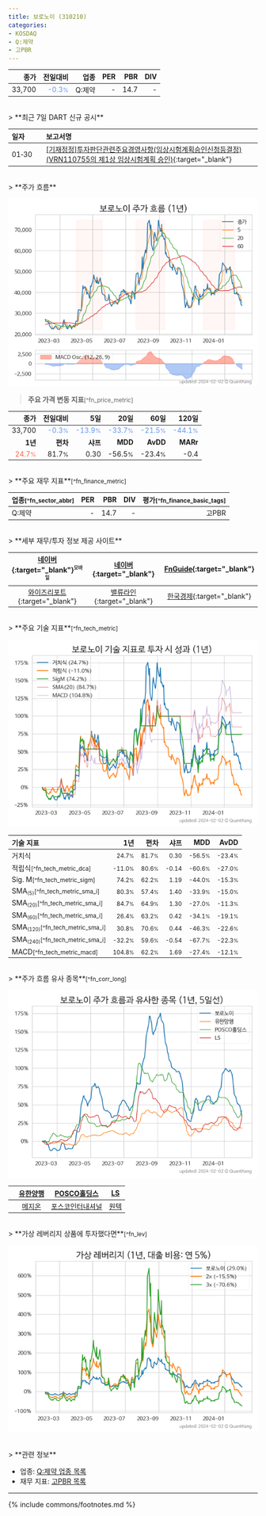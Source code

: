 ```yaml
---
title: 보로노이 (310210)
categories:
- KOSDAQ
- Q:제약
- 고PBR
---
```

| **종가** | **전일대비** | **업종** | **PER** | **PBR** | **DIV** |
| -------: | -----------: | -------: | ------: | ------: | ------: |
| 33,700 | <span style="color: cornflowerblue">-0.3<small>%</small></span> | Q:제약 | - | 14.7 | - |

<!-- more -->

<br>
> **최근 7일 DART 신규 공시**<a id="dart"></a>

| **일자** |      | **보고서명** |
| :------- | :--- | :----------- |
| 01&#x2011;30 | | [[기재정정]투자판단관련주요경영사항(임상시험계획승인신청등결정)(VRN110755의 제1상 임상시험계획 승인)](https://dart.fss.or.kr/dsaf001/main.do?rcpNo=20240130900622){:target="_blank"} |

<br>
> **주가 흐름**<a id="price"></a>

![310210](/stock/images/310210.png)

> **주요 가격 변동 지표**<small>[^fn_price_metric]</small>

| **종가** | **전일대비** | **5일** | **20일** | **60일** | **120일** |
| -------: | -----------: | ------: | -------: | -------: | --------: |
| 33,700 | <span style="color: cornflowerblue">-0.3<small>%</small></span> | <span style="color: cornflowerblue">-13.9<small>%</small></span> | <span style="color: cornflowerblue">-33.7<small>%</small></span> | <span style="color: cornflowerblue">-21.5<small>%</small></span> | <span style="color: cornflowerblue">-44.1<small>%</small></span> |
| **1년** | **편차** | **샤프** | **MDD** | **AvDD** | **MARr** |
| <span style="color: tomato">24.7<small>%</small></span> | 81.7<small>%</small> | 0.30 | -56.5<small>%</small> | -23.4<small>%</small> | -0.4 |

<br>
> **주요 재무 지표**<small>[^fn_finance_metric]</small>

| **업종**<small>[^fn_sector_abbr]</small> | **PER** | **PBR** | **DIV** | **평가**<small>[^fn_finance_basic_tags]</small> |
| :--------------------------------------- | ------: | ------: | ------: | ----------------------------------------------: |
| Q:제약 | - | 14.7 | - | 고PBR |

<br>
> **세부 재무/투자 정보 제공 사이트**

| [네이버](https://m.stock.naver.com/domestic/stock/310210/finance/summary){:target="_blank"}<sup><small>모바일</small></sup> | [네이버](https://finance.naver.com/item/coinfo.naver?code=310210){:target="_blank"} | [FnGuide](https://comp.fnguide.com/SVO2/ASP/SVD_Invest.asp?gicode=A310210&MenuYn=Y){:target="_blank"} |
| :---: | :---: | :---: |
| [와이즈리포트](https://comp.wisereport.co.kr/company/c1040001.aspx?cmp_cd=310210){:target="_blank"} | [밸류라인](https://www.valueline.co.kr/finance/summary/310210){:target="_blank"} | [한국경제](https://markets.hankyung.com/stock/310210/financial-summary){:target="_blank"} |

<br>
> **주요 기술 지표**<small>[^fn_tech_metric]</small>


![310210](/stock/images/310210_tech.png)

| **기술 지표** | **1년** | **편차** | **샤프** | **MDD** | **AvDD** |
| :------------ | ------: | -----------: | -------: | ------: | -------: |
| 거치식 | <small>24.7<small>%</small></small> | <small>81.7<small>%</small></small> | <small>0.30</small> | <small>-56.5<small>%</small></small> | <small>-23.4<small>%</small></small> |
| 적립식<small>[^fn_tech_metric_dca]</small> | <small>-11.0<small>%</small></small> | <small>80.6<small>%</small></small> | <small>-0.14</small> | <small>-60.6<small>%</small></small> | <small>-27.0<small>%</small></small> |
| Sig. M<small>[^fn_tech_metric_sigm]</small> | <small>74.2<small>%</small></small> | <small>62.2<small>%</small></small> | <small>1.19</small> | <small>-44.0<small>%</small></small> | <small>-15.3<small>%</small></small> |
| SMA<small><sub>(5)</sub></small><small>[^fn_tech_metric_sma_i]</small> | <small>80.3<small>%</small></small> | <small>57.4<small>%</small></small> | <small>1.40</small> | <small>-33.9<small>%</small></small> | <small>-15.0<small>%</small></small> |
| SMA<small><sub>(20)</sub></small><small>[^fn_tech_metric_sma_i]</small> | <small>84.7<small>%</small></small> | <small>64.9<small>%</small></small> | <small>1.30</small> | <small>-27.0<small>%</small></small> | <small>-11.3<small>%</small></small> |
| SMA<small><sub>(60)</sub></small><small>[^fn_tech_metric_sma_i]</small> | <small>26.4<small>%</small></small> | <small>63.2<small>%</small></small> | <small>0.42</small> | <small>-34.1<small>%</small></small> | <small>-19.1<small>%</small></small> |
| SMA<small><sub>(120)</sub></small><small>[^fn_tech_metric_sma_i]</small> | <small>30.8<small>%</small></small> | <small>70.6<small>%</small></small> | <small>0.44</small> | <small>-46.3<small>%</small></small> | <small>-22.6<small>%</small></small> |
| SMA<small><sub>(240)</sub></small><small>[^fn_tech_metric_sma_i]</small> | <small>-32.2<small>%</small></small> | <small>59.6<small>%</small></small> | <small>-0.54</small> | <small>-67.7<small>%</small></small> | <small>-22.3<small>%</small></small> |
| MACD<small>[^fn_tech_metric_macd]</small> | <small>104.8<small>%</small></small> | <small>62.2<small>%</small></small> | <small>1.69</small> | <small>-27.4<small>%</small></small> | <small>-12.1<small>%</small></small> |

<br>
> **주가 흐름 유사 종목**<a id="corr"></a><small>[^fn_corr_long]</small>

![310210](/stock/images/310210_corr.png)

|       | [유한양행](/000100/) | [POSCO홀딩스](/005490/) | [LS](/006260/) |
| :---: | :------------------------------------: | :------------------------------------: | :------------------------------------: |
|       | [메지온](/140410/) | [포스코인터내셔널](/047050/) | [원텍](/336570/) |

<br>
> **가상 레버리지 상품에 투자했다면**<a id="2x"></a><small>[^fn_lev]</small>

![310210](/stock/images/310210_2x.png)

<br>
> **관련 정보**

- 업종: [Q:제약 업종 목록](/stats/sector/kosdaq_업종_제약_종목/)
- 재무 지표: [고PBR 목록](/fn/fn_high_pbr/)

---
{% include commons/footnotes.md %}